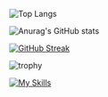 <!--

## Hi there👋

<big><big>

### class Introduction:

name = "Tayu"
 
created_at = 2001-01-20

hobbies = ["movies🎥", "reading📚", "mahjong🀄", "web developing💻"]

greeting = "Nice to see you👋"

</big></big>

**Tayuchi/Tayuchi** is a ✨ _special_ ✨ repository because its `README.md` (this file) appears on your GitHub profile.

Here are some ideas to get you started:

- 🔭 I’m currently working on ...
- 🌱 I’m currently learning ...
- 👯 I’m looking to collaborate on ...
- 🤔 I’m looking for help with ...
- 💬 Ask me about ...
- 📫 How to reach me: ...
- 😄 Pronouns: ...
- ⚡ Fun fact: ...
-->

![Top Langs](https://github-readme-stats.vercel.app/api/top-langs/?username=Tayuchi&layout=compact)

![Anurag's GitHub stats](https://github-readme-stats.vercel.app/api?username=Tayuchi)

[![GitHub Streak](https://streak-stats.demolab.com/?user=Tayuchi)](https://git.io/streak-stats)

![trophy](https://github-profile-trophy.vercel.app/?username=Tayuchi)

[![My Skills](https://skillicons.dev/icons?i=html,css,js,ts,py,django,react,nextjs,supabase,prisma,vercel,git,github,gitlab,docker,postman,vscode)](https://skillicons.dev)
